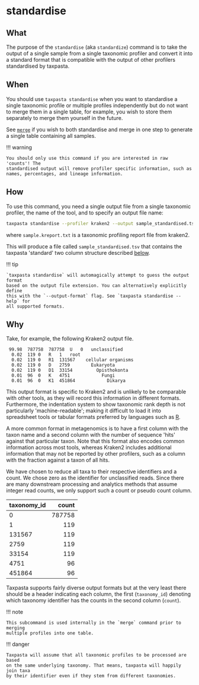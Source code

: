 # standardise

## What

The purpose of the `standardise` (aka `standardize`) command is to take the output of a single sample
from a single taxonomic profiler and convert it into a standard format that is
compatible with the output of other profilers standardised by taxpasta.

## When

You should use `taxpasta standardise` when you want to standardise a single
taxonomic profile or multiple profiles independently but do not want to merge
them in a single table, for example, you wish to store them separately to merge them yourself in the future.

See [`merge`](merge.md) if you wish to both standardise and merge in one step to
generate a single table containing all samples.

!!! warning

    You should only use this command if you are interested in raw 'counts'! The
    standardised output will remove profiler specific information, such as
    names, percentages, and lineage information.

## How

To use this command, you need a single output file from a single taxonomic
profiler, the name of the tool, and to specify an output file name:

```bash
taxpasta standardise --profiler kraken2 --output sample_standardised.tsv sample.kreport.txt
```

where `sample.kreport.txt` is a taxonomic profiling report file from kraken2.

This will produce a file called `sample_standardised.tsv` that contains the
taxpasta 'standard' two column structure described [below](#why).

!!! tip

    `taxpasta standardise` will automagically attempt to guess the output format
    based on the output file extension. You can alternatively explicitly define
    this with the `--output-format` flag. See `taxpasta standardise --help` for
    all supported formats.

## Why

Take, for example, the following Kraken2 output file.

```text
 99.98	787758	787758	U	0	unclassified
  0.02	119	0	R	1	root
  0.02	119	0	R1	131567	  cellular organisms
  0.02	119	0	D	2759	    Eukaryota
  0.02	119	0	D1	33154	      Opisthokonta
  0.01	96	0	K	4751	        Fungi
  0.01	96	0	K1	451864	          Dikarya
```

This output format is specific to Kraken2 and is unlikely to be comparable with
other tools, as they will record this information in different formats.
Furthermore, the indentation system to show taxonomic rank depth is not
particularly 'machine-readable'; making it difficult to load it into spreadsheet
tools or tabular formats preferred by languages such as
[R](https://www.r-project.org/).

A more common format in metagenomics is to have a first column with the taxon
name and a second column with the number of sequence 'hits' against that
particular taxon. Note that this format also encodes common information across
most tools, whereas Kraken2 includes additional information that may not be reported by
other profilers, such as a column with the fraction against a taxon of all hits.

We have chosen to reduce all taxa to their respective identifiers and a count. We chose zero as the
identifier for unclassified reads. Since there are many downstream processing and
analytics methods
that assume integer read counts, we only support such a count or pseudo count column.

| taxonomy_id |  count |
| :---------- | -----: |
| 0           | 787758 |
| 1           |    119 |
| 131567      |    119 |
| 2759        |    119 |
| 33154       |    119 |
| 4751        |     96 |
| 451864      |     96 |

Taxpasta supports fairly diverse output formats but at the very least there should be
a header indicating each column, the first (`taxonomy_id`) denoting
which taxonomy identifier has the counts in the second column (`count`).

!!! note

    This subcommand is used internally in the `merge` command prior to merging
    multiple profiles into one table.

!!! danger

    Taxpasta will assume that all taxonomic profiles to be processed are based
    on the same underlying taxonomy. That means, taxpasta will happily join taxa
    by their identifier even if they stem from different taxonomies.
